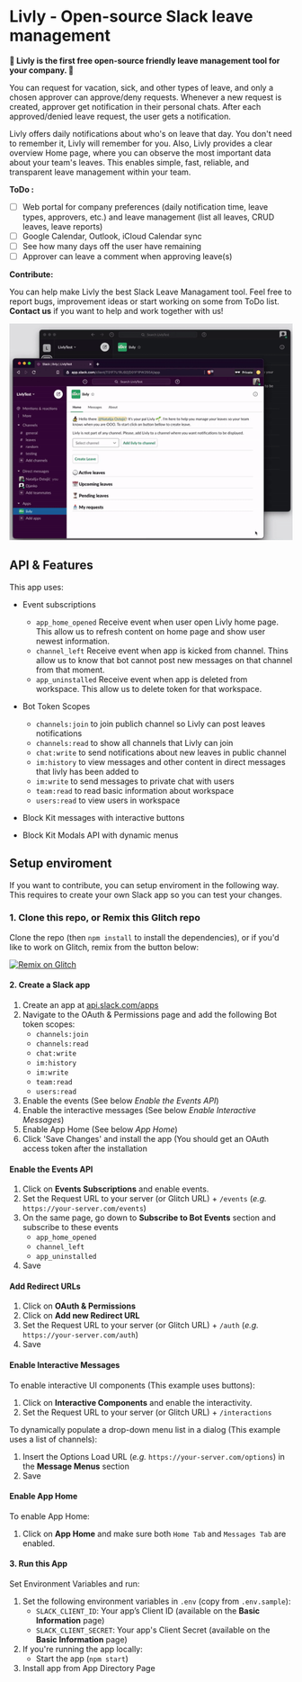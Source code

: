 
# Livly - Open-source Slack leave management

**🌱 Livly is the first free open-source friendly leave management tool for your company. 🌱**

You can request for vacation, sick, and other types of leave, and only a chosen approver can approve/deny requests. Whenever a new request is created, approver get notification in their personal chats. After each approved/denied leave request, the user gets a notification.

Livly offers daily notifications about who's on leave that day. You don't need to remember it, Livly will remember for you.
Also, Livly provides a clear overview Home page, where you can observe the most important data about your team's leaves.
This enables simple, fast, reliable, and transparent leave management within your team.

**ToDo :**
- [ ] Web portal for company preferences (daily notification time, leave types, approvers, etc.)
and leave management (list all leaves, CRUD leaves, leave reports)
- [ ] Google Calendar, Outlook, iCloud Calendar sync
- [ ] See how many days off the user have remaining
- [ ] Approver can leave a comment when approving leave(s)

**Contribute:**

You can help make Livly the best Slack Leave Managament tool. Feel free to report bugs, improvement ideas or start working on some from ToDo list. **Contact us** if you want to help and work together with us!

![Slack leave request flow](https://github.com/JankoLancer/livly/blob/main/images/flow.gif)

## API & Features

This app uses:
- Event subscriptions
    - `app_home_opened` Receive event when user open Livly home page. This allow us to refresh content on home page and show user newest information. 
    - `channel_left` Receive event when app is kicked from channel. Thins allow us to know that bot cannot post new messages on that channel from that moment.
    - `app_uninstalled` Receive event when app is deleted from workspace. This allow us to delete token for that workspace.
    
 - Bot Token Scopes
    - `channels:join` to join publich channel so Livly can post leaves notifications
    - `channels:read` to show all channels that Livly can join
    - `chat:write` to send notifications about new leaves in public channel
    - `im:history` to view messages and other content in direct messages that livly has been added to 
    - `im:write` to send messages to private chat with users 
    - `team:read` to read basic information about workspace
    - `users:read` to view users in workspace
- Block Kit messages with interactive buttons
- Block Kit Modals API with dynamic menus

## Setup enviroment	
If you want to contribute, you can setup enviroment in the following way. This requires to create your own Slack app so you can test your changes.

### 1. Clone this repo, or Remix this Glitch repo

Clone the repo (then `npm install` to install the dependencies), or if you'd like to work on Glitch, remix from the button below:

[![Remix on Glitch](https://cdn.glitch.com/2703baf2-b643-4da7-ab91-7ee2a2d00b5b%2Fremix-button.svg)](https://glitch.com/edit/#!/remix/cumbersome-rowan-henley)

#### 2. Create a Slack app

1. Create an app at [api.slack.com/apps](https://api.slack.com/apps)
2. Navigate to the OAuth & Permissions page and add the following Bot token scopes:
    - `channels:join`
    - `channels:read`
    - `chat:write`
    - `im:history`
    - `im:write`
    - `team:read`
    - `users:read`
3. Enable the events (See below *Enable the Events API*)
4. Enable the interactive messages (See below *Enable Interactive Messages*)
5. Enable App Home (See below *App Home*)
6. Click 'Save Changes' and install the app (You should get an OAuth access token after the installation

#### Enable the Events API
1. Click on **Events Subscriptions** and enable events.
2. Set the Request URL to your server (or Glitch URL) + `/events` (*e.g.* `https://your-server.com/events`)
3. On the same page, go down to **Subscribe to Bot Events** section and subscribe to these events 
    - `app_home_opened`
    - `channel_left`
    - `app_uninstalled`
4. Save

#### Add Redirect URLs
1. Click on **OAuth & Permissions**
2. Click on **Add new Redirect URL**
3. Set the Request URL to your server (or Glitch URL) + `/auth` (*e.g.* `https://your-server.com/auth`) 
4. Save

#### Enable Interactive Messages

To enable interactive UI components (This example uses buttons):

1. Click on **Interactive Components** and enable the interactivity.
2. Set the Request URL to your server (or Glitch URL) + `/interactions`

To dynamically populate a drop-down menu list in a dialog (This example uses a list of channels):

1. Insert the Options Load URL (*e.g.* `https://your-server.com/options`) in the **Message Menus** section
2. Save

#### Enable App Home

To enable App Home:

1. Click on **App Home** and make sure both `Home Tab` and `Messages Tab` are enabled.

#### 3. Run this App
Set Environment Variables and run:

1. Set the following environment variables in `.env` (copy from `.env.sample`):
    * `SLACK_CLIENT_ID`: Your app’s Client ID (available on the **Basic Information** page)
    * `SLACK_CLIENT_SECRET`: Your app's Client Secret (available on the **Basic Information** page)
2. If you're running the app locally:
    * Start the app (`npm start`)
3. Install app from App Directory Page
